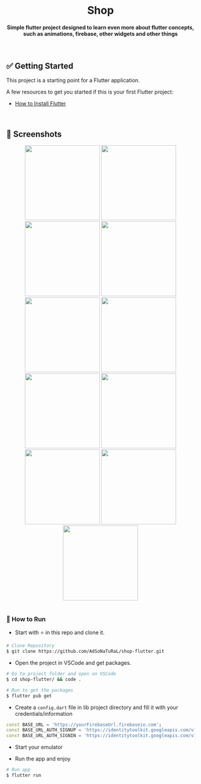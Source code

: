 <div align="center">
   <h1>Shop</h1>
   <h4>Simple flutter project designed to learn even more about flutter concepts, such as animations, firebase, other widgets and other things</h4>
</div>

<br/>

## ✅ Getting Started

This project is a starting point for a Flutter application.

A few resources to get you started if this is your first Flutter project:

- [How to Install Flutter](https://flutter.dev/docs/get-started/install)

<br/>

## 📱️ Screenshots
<div align="center">
   <img src="https://user-images.githubusercontent.com/26275918/112298260-1aa67900-8c97-11eb-9b3d-08f2ecd550bd.png" width="200">
   <img src="https://user-images.githubusercontent.com/26275918/112298257-1aa67900-8c97-11eb-8128-ac90648f4eb5.png" width="200">
   <img src="https://user-images.githubusercontent.com/26275918/112298253-19754c00-8c97-11eb-95ec-7736a4fd02c1.png" width="200">
   <img src="https://user-images.githubusercontent.com/26275918/112298249-18dcb580-8c97-11eb-9ae2-819a6085ebd7.png" width="200">
   <img src="https://user-images.githubusercontent.com/26275918/112298252-19754c00-8c97-11eb-87bf-85348e15c9f0.png" width="200">
   <img src="https://user-images.githubusercontent.com/26275918/112298231-1712f200-8c97-11eb-9e59-5b3a98863b66.png" width="200">
   <img src="https://user-images.githubusercontent.com/26275918/112298225-15e1c500-8c97-11eb-98e3-bdc7708022a2.png" width="200">
   <img src="https://user-images.githubusercontent.com/26275918/112298235-1712f200-8c97-11eb-90f0-a86d34cbd793.png" width="200">
   <img src="https://user-images.githubusercontent.com/26275918/112298237-17ab8880-8c97-11eb-8821-1bfed0573634.png" width="200">
   <img src="https://user-images.githubusercontent.com/26275918/112298240-17ab8880-8c97-11eb-8bd3-18ed503d572d.png" width="200">
   <img src="https://user-images.githubusercontent.com/26275918/112298246-18441f00-8c97-11eb-9d43-7616c5358662.png" width="200">
</div>

<br/>

### :construction_worker: How to Run
- Start with :star: in this repo and clone it.
```bash
# Clone Repository
$ git clone https://github.com/AdSoNaTuRaL/shop-flutter.git
```
- Open the project in VSCode and get packages.
```bash
# Go to project folder and open on VSCode
$ cd shop-flutter/ && code .

# Run to get the packages
$ flutter pub get
```
- Create a ```config.dart``` file in lib project directory and fill it with your credentials/information
```dart
const BASE_URL = 'https://yourFirebaseUrl.firebaseio.com';
const BASE_URL_AUTH_SIGNUP = 'https://identitytoolkit.googleapis.com/v1/accounts:signUp?key=yourToken';
const BASE_URL_AUTH_SIGNIN = 'https://identitytoolkit.googleapis.com/v1/accounts:signInWithPassword?key=yourToken';
```
- Start your emulator

- Run the app and enjoy
```bash
# Run app
$ flutter run
```

